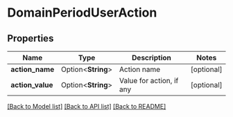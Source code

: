 # DomainPeriodUserAction

## Properties

Name | Type | Description | Notes
------------ | ------------- | ------------- | -------------
**action_name** | Option<**String**> | Action name | [optional]
**action_value** | Option<**String**> | Value for action, if any | [optional]

[[Back to Model list]](./README.md#documentation-for-models) [[Back to API list]](./README.md#documentation-for-api-endpoints) [[Back to README]](../README.md)
